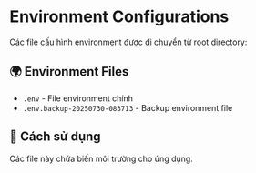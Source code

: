 # Environment Configurations

Các file cấu hình environment được di chuyển từ root directory:

## 🌍 Environment Files
- `.env` - File environment chính
- `.env.backup-20250730-083713` - Backup environment file

## 🔧 Cách sử dụng
Các file này chứa biến môi trường cho ứng dụng.
